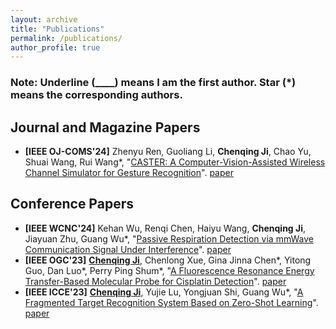 ```yaml
---
layout: archive
title: "Publications"
permalink: /publications/
author_profile: true
---
```


<!-- {% if site.author.googlescholar %}
  <div class="wordwrap">You can also find my articles on <a href="{{site.author.googlescholar}}">my Google Scholar profile</a>.</div>
{% endif %} -->

<!-- {% include base_path %} -->

<!-- {% for post in site.publications reversed %}
  {% include archive-single.html %}
{% endfor %} -->

### **Note: Underline (____) means I am the first author. Star (*) means the corresponding authors.**

## Journal and Magazine Papers

- **[IEEE OJ-COMS'24]** Zhenyu Ren, Guoliang Li, **Chenqing Ji**, Chao Yu, Shuai Wang, Rui Wang*, "[CASTER: A Computer-Vision-Assisted Wireless Channel Simulator for Gesture Recognition](https://ieeexplore.ieee.org/document/10525191)". [paper](../files/Ji-CASTER.pdf)


## Conference Papers

- **[IEEE WCNC'24]** Kehan Wu, Renqi Chen, Haiyu Wang, **Chenqing Ji**, Jiayuan Zhu, Guang Wu*, "[Passive Respiration Detection via mmWave Communication Signal Under Interference](https://ieeexplore.ieee.org/document/10570770)". [paper](../files/Ji-Passive_Respiration_Detection.pdf)
- **[IEEE OGC'23]** <u>**Chenqing Ji**</u>, Chenlong Xue, Gina Jinna Chen*, Yitong Guo, Dan Luo*, Perry Ping Shum*, "[A Fluorescence Resonance Energy Transfer-Based Molecular Probe for Cisplatin Detection](https://ieeexplore.ieee.org/document/10314627)". [paper](../files/Ji-Molecular_Probe_for_Cisplatin_Detection.pdf)
- **[IEEE ICCE'23]** <u>**Chenqing Ji**</u>, Yujie Lu, Yongjuan Shi, Guang Wu*, "[A Fragmented Target Recognition System Based on Zero-Shot Learning](https://ieeexplore.ieee.org/document/10043466)". [paper](../files/Ji-Zero-Shot_Learning.pdf)
